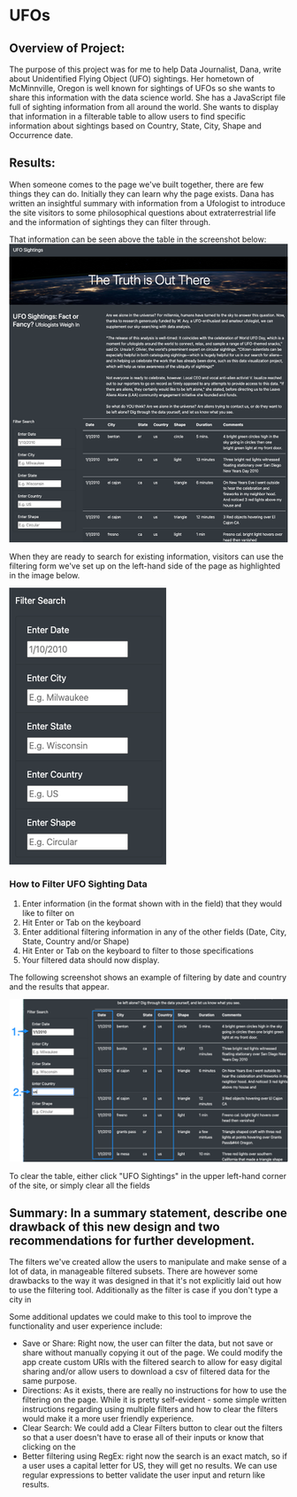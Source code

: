 # UFOs

## Overview of Project: 

The purpose of this project was for me to help Data Journalist, Dana, write about Unidentified Flying Object (UFO) sightings. Her hometown of McMinnville, Oregon is well known for sightings of UFOs so she wants to share this information with the data science world. She has a JavaScript file full of sighting information from all around the world. She wants to display that information in a filterable table to allow users to find specific information about sightings based on Country, State, City, Shape and Occurrence date. 

## Results:

When someone comes to the page we've built together, there are few things they can do. Initially they can learn why the page exists. 
Dana has written an insightful summary with information from a Ufologist to introduce the site visitors to some philosophical questions about extraterrestrial life and the information of sightings they can filter through.

That information can be seen above the table in the screenshot below: 
![Website Screenshot](https://github.com/jmmadson/UFOs/blob/main/static/images/web_screenshot.png?raw=true)

When they are ready to search for existing information, visitors can use the filtering form we've set up on the left-hand side of the page as highlighted in the image below.

![Filter Options](https://github.com/jmmadson/UFOs/blob/main/static/images/Filters.png?raw=true)

<h3>How to Filter UFO Sighting Data</h3>
<ol>
<li>Enter information (in the format shown with in the field) that they would like to filter on</li>
<li>Hit Enter or Tab on the keyboard</li>
<li>Enter additional filtering information in any of the other fields (Date, City, State, Country and/or Shape)</li>
<li>Hit Enter or Tab on the keyboard to filter to those specifications</li>
<li>Your filtered data should now display.</li>
</ol>

The following screenshot shows an example of filtering by date and country and the results that appear. 

![Filter by Date and Country](https://github.com/jmmadson/UFOs/blob/main/static/images/Filtered%20Results.png?raw=true)

To clear the table, either click "UFO Sightings" in the upper left-hand corner of the site, or simply clear all the fields

## Summary: In a summary statement, describe one drawback of this new design and two recommendations for further development.

The filters we've created allow the users to manipulate and make sense of a lot of data, in manageable filtered subsets. There are however some drawbacks to the way it was designed in that it's not explicitly laid out how to use the filtering tool. Additionally as the filter is case if you don't type a city in 

Some additional updates we could make to this tool to improve the functionality and user experience include: 
<ul>
<li>Save or Share: Right now, the user can filter the data, but not save or share without manually copying it out of the page. We could modify the app create custom URls with the filtered search to allow for easy digital sharing and/or allow users to download a csv of filtered data for the same purpose.</li>
<li>Directions: As it exists, there are really no instructions for how to use the filtering on the page. While it is pretty self-evident - some simple written instructions regarding using multiple filters and how to clear the filters would make it a more user friendly experience.</li>
<li>Clear Search: We could add a Clear Filters button to clear out the filters so that a user doesn't have to erase all of their inputs or know that clicking on the </li>
<li>Better filtering using RegEx: right now the search is an exact match, so if a user uses a capital letter for US, they will get no results. We can use regular expressions to better validate the user input and return like results.</li>
</ul>
